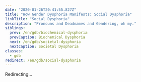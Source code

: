 ```yaml
---
date: "2020-01-26T20:41:55.827Z"
title: "How Gender Dysphoria Manifests: Social Dysphoria"
linkTitle: "Social Dysphoria"
description: "Pronouns and Deadnames and Gendering, oh my."
siblings:
  prev: /en/gdb/biochemical-dysphoria
  prevCaption: Biochemical Dysphoria
  next: /en/gdb/societal-dysphoria
  nextCaption: Societal Dysphoria
classes:
  - gdb
redirect: /en/gdb/social-dysphoria
---
```


Redirecting...